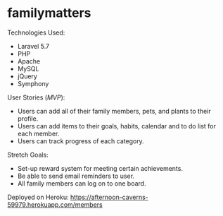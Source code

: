 # familymatters

Technologies Used:
* Laravel 5.7
* PHP
* Apache
* MySQL
* jQuery
* Symphony

User Stories (*MVP*):

* Users can add all of their family members, pets, and plants to their profile.
* Users can add items to their goals, habits, calendar and to do list for each member.
* Users can track progress of each category.

Stretch Goals:

* Set-up reward system for meeting certain achievements.
* Be able to send email reminders to user.
* All family members can log on to one board.

Deployed on Heroku: https://afternoon-caverns-59979.herokuapp.com/members
